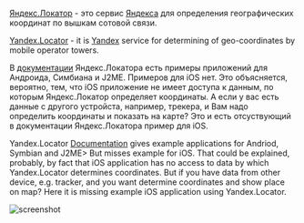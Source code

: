 [Яндекс.Локатор](http://api.yandex.ru/locator/ "Яндекс.Локатор") - это сервис [Яндекса](http://company.yandex.ru "Яндекс") для определения географических координат по вышкам сотовой связи.

[Yandex.Locator](http://api.yandex.ru/locator/ "Яндекс.Локатор") - it is [Yandex](http://company.yandex.com "Yandex") service for determining of geo-coordinates by mobile operator towers.

В [документации](http://api.yandex.ru/locator/doc/dg/samples/mobapp.xml "Документация") Яндекс.Локатора есть примеры приложений для Андроида, Симбиана и J2ME. Примеров для iOS нет. Это объясняется, вероятно, тем, что iOS приложение не имеет доступа к данным, по которым Яндекс.Локатор определяет координаты. А если у вас есть данные с другого устройста, например, трекера, и Вам надо определить координаты и показать на карте? Это и есть отсуствующий в документации Яндекс.Локатора пример для iOS.

Yandex.Locator [Documentation](http://api.yandex.ru/locator/doc/dg/samples/mobapp.xml "Documentation") gives example applications for Andriod, Symbian and J2ME> But misses example for iOS. That could be explained, probably, by fact that iOS application has no access to data by which Yandex.Locator determines coordinates. But if you have data from other device, e.g. tracker, and you want determine coordinates and show place on map? Here it is missing example iOS application using Yandex.Locator. 

![screenshot](http://w7software.com/images/ScreenShotMissingYandexLocatorAPIiOSExample.png)